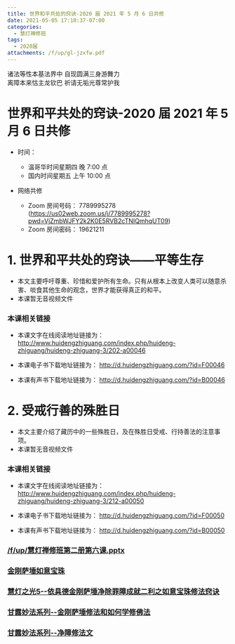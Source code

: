```yaml
---
title: 世界和平共处的窍诀-2020 届 2021 年 5 月 6 日共修
date: 2021-05-05 17:10:37-07:00
categories:
  - 慧灯禅修班
tags:
  - 2020届
attachments: /f/up/gl-jzxfw.pdf
---
```

诸法等性本基法界中 自现圆满三身游舞力  
离障本来怙主龙钦巴 祈请无垢光尊常护我

# 世界和平共处的窍诀-2020 届 2021 年 5 月 6 日共修

- 时间：

  - 温哥华时间星期四 晚 7:00 点
  - 国内时间星期五 上午 10:00 点

- 网络共修
  - Zoom 房间号码： 7789995278 (<https://us02web.zoom.us/j/7789995278?pwd=VjZmbWJFY2k2K0E5RVB2cTNIQmhqUT09>)
  - Zoom 房间密码： 19621211

# 1. 世界和平共处的窍诀——平等生存

- 本文主要呼吁尊重、珍惜和爱护所有生命。只有从根本上改变人类可以随意杀害、啖食其他生命的观念，世界才能获得真正的和平。
- 本课暂无音视频文件

### 本课相关链接

- 本课文字在线阅读地址链接为：
  <http://www.huidengzhiguang.com/index.php/huideng-zhiguang/huideng-zhiguang-3/202-a00046>

- 本课电子书下载地址链接为：
  <http://d.huidengzhiguang.com/?id=F00046>

- 本课有声书下载地址链接为：
  <http://d.huidengzhiguang.com/?id=B00046>

# 2. 受戒行善的殊胜日

- 本文主要介绍了藏历中的一些殊胜日，及在殊胜日受戒、行持善法的注意事项。
- 本课暂无音视频文件

### 本课相关链接

- 本课文字在线阅读地址链接为：
  <http://www.huidengzhiguang.com/index.php/huideng-zhiguang/huideng-zhiguang-3/212-a00050>

- 本课电子书下载地址链接为：
  <http://d.huidengzhiguang.com/?id=F00050>

- 本课有声书下载地址链接为：
  <http://d.huidengzhiguang.com/?id=B00050>

### [/f/up/慧灯禅修班第二册第六课.pptx](https://hdvblob.blob.core.windows.net/hdv/f/up/慧灯禅修班第二册第六课.pptx)
### [金刚萨埵如意宝珠](https://www.youtube.com/watch?v=j0dPLLaoP-Y)
### [慧灯之光5--依具德金刚萨埵净除罪障成就二利之如意宝珠修法窍诀](https://www.huidengvan.com/hdzg/5/#heading-7)
### [甘露妙法系列--金刚萨埵修法和如何学修佛法](https://hdvblob.blob.core.windows.net/hdv/f/up/gl-jgsdjj.doc)
### [甘露妙法系列--净障修法文](https://hdvblob.blob.core.windows.net/hdv/f/up/gl-jzxfw.pdf)